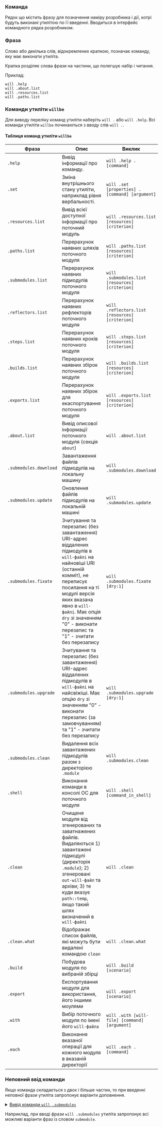 ### Команда

Рядок що містить фразу для позначення наміру розробника і дії, котрі будуть виконані утилітою по її введенні. Вводиться в інтерфейс командного рядка розробником.

### Фраза

Слово або декілька слів, відокремлених крапкою, позначає команду, яку має виконати утиліта.

Крапка розділяє слова фрази на частини, що полегшує набір і читання.  

Приклад:

```
will .help
will .about.list
will .resources.list
will .paths.list

```

### Команди утиліти `willbe`

Для виводу переліку команд утиліти наберіть `will .` або `will .help`. Всі команди утиліти `willbe` починаються з вводу слів `will .`.

#### Таблиця команд утиліти `willbe`

| Фраза              | Опис                                       | Виклик                |
|--------------------|--------------------------------------------|----------------------------------|
| `.help`            | Вивід інформації про команду.              | `will .help .[command]`          |
| `.set`             | Зміна внутрішнього стану утиліти, наприклад рівня вербальності.        | `will .set [properties] .[command] [argument]`                                   |
| `.resources.list`  | Вивід всієї доступної інформації про поточний модуль          | `will .resources.list [resources] [criterion]`                                  |
| `.paths.list`      | Перерахунок наявних шляхів поточного модуля | `will .paths.list [resources] [criterion]`         |
| `.submodules.list` | Перерахунок наявних підмодулів поточного модуля                     | `will .submodules.list [resources] [criterion]`     |
| `.reflectors.list` | Перерахунок наявних рефлекторів поточного модуля                         | `will .reflectors.list [resources] [criterion]`     |
| `.steps.list`      | Перерахунок наявних кроків поточного модуля                              | `will .steps.list [resources] [criterion]`          |
| `.builds.list `    | Перерахунок наявних збірок поточного модуля            | `will .builds.list [resources] [criterion]`         |
| `.exports.list`    | Перерахунок наявних збірок для екаспортування поточного модуля            | `will .exports.list [resources] [criterion]`        |
| `.about.list`      | Вивід описової інформації поточного модуля (секція `about`)                                 | `will .about.list`                                  |
| `.submodules.download` | Завантаження файлів підмодулів на локальну машину  | `will .submodules.download`               |
| `.submodules.update`  | Оновлення файлів підмодулів на локальній машині  | `will .submodules.update` |
| `.submodules.fixate`  | Зчитування та перезапис (без завантаження) URI-адрес віддалених підмодулів в `will-файлі` на найновіші URI (останній комміт), не переписує посилання на ті модулі версія яких вказана явно в `will-файлі`. Має опція `dry` зі значенням "0" - виконати перезапис та "1" - зчитати без перезапису | `will .submodules.fixate [dry:1]` |
| `.submodules.upgrade`  | Зчитування та перезапис (без завантаження) URI-адрес віддалених підмодулів в `will-файлі` на найсвіжіші. Має опцію `dry` зі значенням "0" - виконати перезапис (за замовчуванням) та "1" - зчитати без перезапису | `will .submodules.upgrade [dry:1]` |
| `.submodules.clean`    | Видалення всіх завантажених підмодулів разом з директорією `.module`                | `will .submodules.clean`   |
| `.shell`          | Виконання команди в консолі ОС для поточного модуля                               | `will .shell [command_in_shell]`          |
| `.clean`          | Очищеня модуля від згенерованих та заватнажених файлів. Видаляються 1) завантажені підмодулі (директорія `.module`); 2) згенеровані `out-will-файл` та архіви; 3) те куди вказує `path::temp`, якщо такий шлях визначений в `will-файлі`                | `will .clean`                             |
| `.clean.what`     | Відображає список файлів, які можуть бути видалені командою `clean`              | `will .clean.what`                        |
| `.build`          | Побудова модуля по вибраній збірці                           | `will .build [scenario]`                  |
| `.export`         | Експортування модуля для використання, його іншими моулями                     | `will .export [scenario]`                 |
| `.with`           | Вибір поточного модуля по імені його `will-файла`     | `will .with [will-file] [command] [argument]`                         |
| `.each`           | Виконання вказаної операції для кожного модуля в вказаній директорії         | `will .each .[command]`                   |

### Неповний ввід команди

Якщо команда складається з двох і більше частин, то при введенні неповної фрази утиліта запропонує варіанти доповнення.

<details>
  <summary><u>Вивід команди <code>will .submodules</code></u></summary>

```
[user@user ~]$ will .submodules
Command ".submodules"
Ambiguity. Did you mean?
  .submodules.list - List submodules of the current module.
  .submodules.clean - Delete all downloaded submodules.
  .submodules.download - Download each submodule if such was not downloaded so far.
  .submodules.update - Update each submodule, checking for available updates for each submodule. Does nothing if all submodules have fixated version.
  .submodules.fixate - Fixate remote submodules. If URI of a submodule does not contain a version then version will be appended.
  .submodules.upgrade - Upgrade remote submodules. If a remote repository has any newer version of the submodule, then URI of the submodule will be upgraded with the latest available version.

```

</details>

Наприклад, при вводі фрази `will .submodules` утиліта запропонує всі можливі варіанти фраз із словом `submodule`.
